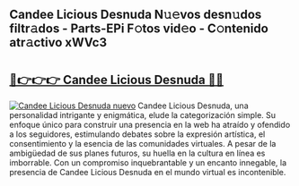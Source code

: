 ## Candee Licious Desnuda N𝚞𝚎vos desn𝚞dos filtr𝚊dos - Parts-EPi F𝚘tos vid𝚎o - C𝚘ntenido atr𝚊ctivo xWVc3

# <h2><a href="http://mb54c5.tromn.icu/?c=Candee+Licious+Desnuda">🔗👉👉👉 Candee Licious Desnuda 🔗🔗</a></h2>

[![Candee Licious Desnuda nuevo](https://i.imgur.com/pEAQMta.gif)](http://mb54c5.tromn.icu/?c=Candee+Licious+Desnuda)
Candee Licious Desnuda, una personalidad intrigante y enigmática, elude la categorización simple. Su enfoque único para construir una presencia en la web ha atraído y ofendido a los seguidores, estimulando debates sobre la expresión artística, el consentimiento y la esencia de las comunidades virtuales. A pesar de la ambigüedad de sus planes futuros, su huella en la cultura en línea es imborrable. Con un compromiso inquebrantable y un encanto innegable, la presencia de Candee Licious Desnuda en el mundo virtual es incontenible.
